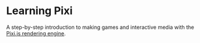 # Learning Pixi

A step-by-step introduction to making games and interactive media with the [Pixi.js rendering engine](https://github.com/pixijs/pixijs).